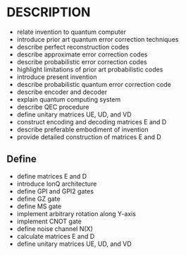 # DESCRIPTION

- relate invention to quantum computer
- introduce prior art quantum error correction techniques
- describe perfect reconstruction codes
- describe approximate error correction codes
- describe probabilistic error correction codes
- highlight limitations of prior art probabilistic codes
- introduce present invention
- describe probabilistic quantum error correction code
- describe encoder and decoder
- explain quantum computing system
- describe QEC procedure
- define unitary matrices UE, UD, and VD
- construct encoding and decoding matrices E and D
- describe preferable embodiment of invention
- provide detailed construction of matrices E and D

## Define

- define matrices E and D
- introduce lonQ architecture
- define GPI and GPI2 gates
- define GZ gate
- define MS gate
- implement arbitrary rotation along Y-axis
- implement CNOT gate
- define noise channel N(X)
- calculate matrices E and D
- define unitary matrices UE, UD, and VD

